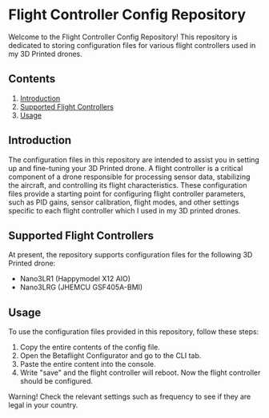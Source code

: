 # Flight Controller Config Repository

Welcome to the Flight Controller Config Repository! This repository is dedicated to storing configuration files for various flight controllers used in my 3D Printed drones.

## Contents

1. [Introduction](#introduction)
2. [Supported Flight Controllers](#supported-flight-controllers)
3. [Usage](#usage)

## Introduction

The configuration files in this repository are intended to assist you in setting up and fine-tuning your 3D Printed drone. A flight controller is a critical component of a drone responsible for processing sensor data, stabilizing the aircraft, and controlling its flight characteristics. These configuration files provide a starting point for configuring flight controller parameters, such as PID gains, sensor calibration, flight modes, and other settings specific to each flight controller which I used in my 3D printed drones.

## Supported Flight Controllers

At present, the repository supports configuration files for the following 3D Printed drone:

- Nano3LR1 (Happymodel X12 AIO)
- Nano3LRG (JHEMCU GSF405A-BMI)

## Usage

To use the configuration files provided in this repository, follow these steps:

1. Copy the entire contents of the config file.
2. Open the Betaflight Configurator and go to the CLI tab.
3. Paste the entire content into the console.
4. Write "save" and the flight controller will reboot. Now the flight controller should be configured.

Warning! Check the relevant settings such as frequency to see if they are legal in your country.
